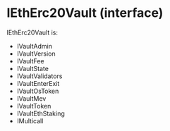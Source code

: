 # IEthErc20Vault (interface)

IEthErc20Vault is:

* IVaultAdmin
* IVaultVersion
* IVaultFee
* IVaultState
* IVaultValidators
* IVaultEnterExit
* IVaultOsToken
* IVaultMev
* IVaultToken
* IVaultEthStaking
* IMulticall
